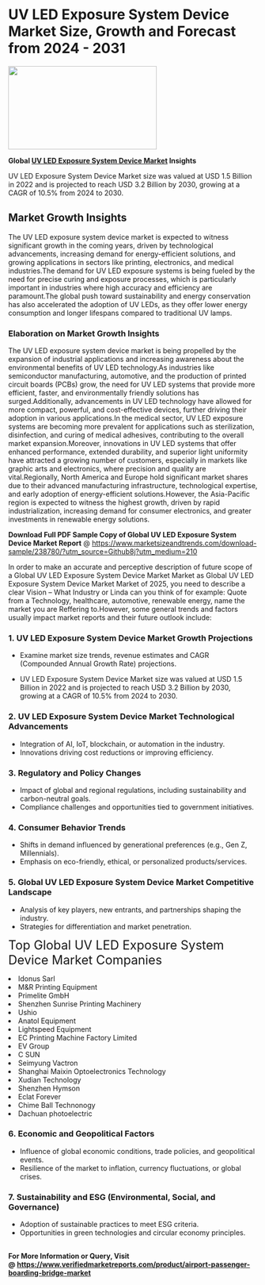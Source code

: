 <H1>UV LED Exposure System Device Market Size, Growth and Forecast from 2024 - 2031</H1><img class="aligncenter size-medium wp-image-584254" src="https://thirdeyenews.in/wp-content/uploads/2024/09/Global-Market-Research-300x168.jpeg" alt="" width="300" height="168" /><p><strong>Global&nbsp;<a href="https://www.marketsizeandtrends.com/download-sample/238780/?utm_source=Github8j?utm_medium=210">UV LED Exposure System Device Market</a> Insights</strong></p><p>UV LED Exposure System Device Market size was valued at USD 1.5 Billion in 2022 and is projected to reach USD 3.2 Billion by 2030, growing at a CAGR of 10.5% from 2024 to 2030.</p><p><h2>Market Growth Insights</h2> The UV LED exposure system device market is expected to witness significant growth in the coming years, driven by technological advancements, increasing demand for energy-efficient solutions, and growing applications in sectors like printing, electronics, and medical industries.The demand for UV LED exposure systems is being fueled by the need for precise curing and exposure processes, which is particularly important in industries where high accuracy and efficiency are paramount.The global push toward sustainability and energy conservation has also accelerated the adoption of UV LEDs, as they offer lower energy consumption and longer lifespans compared to traditional UV lamps. <h3>Elaboration on Market Growth Insights</h3> The UV LED exposure system device market is being propelled by the expansion of industrial applications and increasing awareness about the environmental benefits of UV LED technology.As industries like semiconductor manufacturing, automotive, and the production of printed circuit boards (PCBs) grow, the need for UV LED systems that provide more efficient, faster, and environmentally friendly solutions has surged.Additionally, advancements in UV LED technology have allowed for more compact, powerful, and cost-effective devices, further driving their adoption in various applications.In the medical sector, UV LED exposure systems are becoming more prevalent for applications such as sterilization, disinfection, and curing of medical adhesives, contributing to the overall market expansion.Moreover, innovations in UV LED systems that offer enhanced performance, extended durability, and superior light uniformity have attracted a growing number of customers, especially in markets like graphic arts and electronics, where precision and quality are vital.Regionally, North America and Europe hold significant market shares due to their advanced manufacturing infrastructure, technological expertise, and early adoption of energy-efficient solutions.However, the Asia-Pacific region is expected to witness the highest growth, driven by rapid industrialization, increasing demand for consumer electronics, and greater investments in renewable energy solutions.</p><p><span class=""><strong>Download Full PDF Sample Copy of Global UV LED Exposure System Device Market Report</strong> @ <a href="https://www.marketsizeandtrends.com/download-sample/238780/?utm_source=Github8j?utm_medium=210" target="_blank">https://www.marketsizeandtrends.com/download-sample/238780/?utm_source=Github8j?utm_medium=210</a></span></p><p>In order to make an accurate and perceptive description of future scope of a Global&nbsp;UV LED Exposure System Device Market Market as Global&nbsp;UV LED Exposure System Device Market Market of 2025, you need to describe a clear Vision &ndash; What Industry or Linda can you think of for example: Quote from a Technology, healthcare, automotive, renewable energy, name the market you are Reffering to.However, some general trends and factors usually impact market reports and their future outlook include:</p><h3>1.&nbsp;<strong>UV LED Exposure System Device Market Growth Projections</strong></h3><ul><li>Examine market size trends, revenue estimates and CAGR (Compounded Annual Growth Rate) projections.</li><li><p>UV LED Exposure System Device Market size was valued at USD 1.5 Billion in 2022 and is projected to reach USD 3.2 Billion by 2030, growing at a CAGR of 10.5% from 2024 to 2030.</p></li></ul><h3>2.&nbsp;<strong>UV LED Exposure System Device Market Technological Advancements</strong></h3><ul><li>Integration of AI, IoT, blockchain, or automation in the industry.</li><li>Innovations driving cost reductions or improving efficiency.</li></ul><h3>3.&nbsp;<strong>Regulatory and Policy Changes</strong></h3><ul><li>Impact of global and regional regulations, including sustainability and carbon-neutral goals.</li><li>Compliance challenges and opportunities tied to government initiatives.</li></ul><h3>4.&nbsp;<strong>Consumer Behavior Trends</strong></h3><ul><li>Shifts in demand influenced by generational preferences (e.g., Gen Z, Millennials).</li><li>Emphasis on eco-friendly, ethical, or personalized products/services.</li></ul><h3>5.&nbsp;<strong>Global UV LED Exposure System Device Market Competitive Landscape</strong></h3><ul><li>Analysis of key players, new entrants, and partnerships shaping the industry.</li><li>Strategies for differentiation and market penetration.</li></ul><p data-pm-slice="1 1 []"><span style="color: inherit; font-family: inherit; font-size: 25px;">Top Global UV LED Exposure System Device Market Companies</span></p><div class="" data-test-id=""><p><li>Idonus Sarl</li><li> M&R Printing Equipment</li><li> Primelite GmbH</li><li> Shenzhen Sunrise Printing Machinery</li><li> Ushio</li><li> Anatol Equipment</li><li> Lightspeed Equipment</li><li> EC Printing Machine Factory Limited</li><li> EV Group</li><li> C SUN</li><li> Seimyung Vactron</li><li> Shanghai Maixin Optoelectronics Technology</li><li> Xudian Technology</li><li> Shenzhen Hymson</li><li> Eclat Forever</li><li> Chime Ball Technonogy</li><li> Dachuan photoelectric</li></p></div><h3>6.&nbsp;<strong>Economic and Geopolitical Factors</strong></h3><ul><li>Influence of global economic conditions, trade policies, and geopolitical events.</li><li>Resilience of the market to inflation, currency fluctuations, or global crises.</li></ul><h3>7.&nbsp;<strong>Sustainability and ESG (Environmental, Social, and Governance)</strong></h3><ul><li>Adoption of sustainable practices to meet ESG criteria.</li><li>Opportunities in green technologies and circular economy principles.</li></ul><h2><strong style="font-size: 14px;">For More Information or Query, Visit @&nbsp;</strong><a style="background-color: #ffffff; font-size: 14px;" href="https://www.marketsizeandtrends.com/report/uv-led-exposure-system-device-market/" target="_blank">https://www.verifiedmarketreports.com/product/airport-passenger-boarding-bridge-market</a></h2>